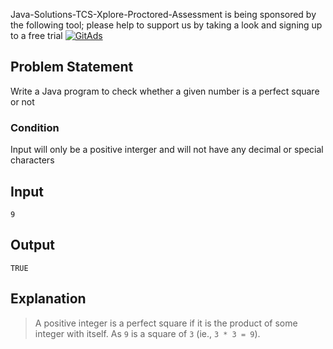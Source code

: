 Java-Solutions-TCS-Xplore-Proctored-Assessment is being sponsored by the following tool; please help to support us by taking a look and signing up to a free trial
<a href="https://tracking.gitads.io/?repo=Java-Solutions-TCS-Xplore-Proctored-Assessment"><img src="https://images.gitads.io/Java-Solutions-TCS-Xplore-Proctored-Assessment" alt="GitAds"/></a>

## Problem Statement

Write a Java program to check whether a given number is a perfect square or not

### Condition

Input will only be a positive interger and will not have any decimal or special characters

## Input

    9

## Output

    TRUE

## Explanation

> A positive integer is a perfect square if it is the product of some integer with itself.
> As `9` is a square of `3` (ie., `3 * 3 = 9`).
